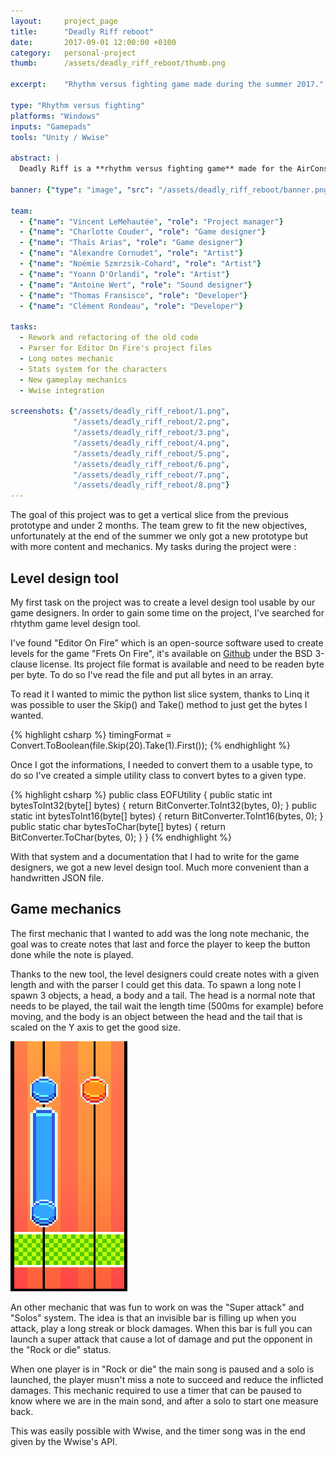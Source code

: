 ```yaml
---
layout:     project_page
title:      "Deadly Riff reboot"
date:       2017-09-01 12:00:00 +0100
category: 	personal-project
thumb:      /assets/deadly_riff_reboot/thumb.png

excerpt:    "Rhythm versus fighting game made during the summer 2017."

type: "Rhythm versus fighting"
platforms: "Windows"
inputs: "Gamepads"
tools: "Unity / Wwise"

abstract: |
  Deadly Riff is a **rhythm versus fighting game** made for the AirConsole Contest 2017. The result was a good prototype but we wanted to push the idea further and see what we can get after a summer.

banner: {"type": "image", "src": "/assets/deadly_riff_reboot/banner.png"}

team:
  - {"name": "Vincent LeMehautée", "role": "Project manager"}
  - {"name": "Charlotte Couder", "role": "Game designer"}
  - {"name": "Thaïs Arias", "role": "Game designer"}
  - {"name": "Alexandre Cornudet", "role": "Artist"}
  - {"name": "Noémie Szmrzsik-Cohard", "role": "Artist"}
  - {"name": "Yoann D'Orlandi", "role": "Artist"}
  - {"name": "Antoine Wert", "role": "Sound designer"}
  - {"name": "Thomas Fransisco", "role": "Developer"}
  - {"name": "Clément Rondeau", "role": "Developer"}

tasks:
  - Rework and refactoring of the old code
  - Parser for Editor On Fire's project files
  - Long notes mechanic
  - Stats system for the characters
  - New gameplay mechanics
  - Wwise integration

screenshots: {"/assets/deadly_riff_reboot/1.png",
              "/assets/deadly_riff_reboot/2.png",
              "/assets/deadly_riff_reboot/3.png",
              "/assets/deadly_riff_reboot/4.png",
              "/assets/deadly_riff_reboot/5.png",
              "/assets/deadly_riff_reboot/6.png",
              "/assets/deadly_riff_reboot/7.png",
              "/assets/deadly_riff_reboot/8.png"}
---
```

The goal of this project was to get a vertical slice from the previous prototype and under 2 months. The team grew to fit the new objectives, unfortunately at the end of the summer we only got a new prototype but with more content and mechanics. My tasks during the project were :

<h2>Level design tool</h2>
My first task on the project was to create a level design tool usable by our game designers. In order to gain some time on the project, I've searched for rhtythm game level design tool.

I've found "Editor On Fire" which is an open-source software used to create levels for the game "Frets On Fire", it's available on [Github](https://github.com/raynebc/editor-on-fire) under the BSD 3-clause license. Its project file format is available and need to be readen byte per byte. To do so I've read the file and put all bytes in an array.

To read it I wanted to mimic the python list slice system, thanks to Linq it was possible to user the Skip() and Take() method to just get the bytes I wanted.

{% highlight csharp %}
timingFormat = Convert.ToBoolean(file.Skip(20).Take(1).First());
{% endhighlight %}

Once I got the informations, I needed to convert them to a usable type, to do so I've created a simple utility class to convert bytes to a given type.

{% highlight csharp %}
public class EOFUtility {
  public static int bytesToInt32(byte[] bytes) {
      return BitConverter.ToInt32(bytes, 0);
  }
  public static int bytesToInt16(byte[] bytes) {
      return BitConverter.ToInt16(bytes, 0);
  }
  public static char bytesToChar(byte[] bytes) {
      return BitConverter.ToChar(bytes, 0);
  }
}
{% endhighlight %}

With that system and a documentation that I had to write for the game designers, we got a new level design tool. Much more convenient than a handwritten JSON file.

<h2>Game mechanics</h2>
The first mechanic that I wanted to add was the long note mechanic, the goal was to create notes that last and force the player to keep the button done while the note is played.

Thanks to the new tool, the level designers could create notes with a given length and with the parser I could get this data. To spawn a long note I spawn 3 objects, a head, a body and a tail. The head is a normal note that needs to be played, the tail wait the length time (500ms for example) before moving, and the body is an object between the head and the tail that is scaled on the Y axis to get the good size.

<div class="onpage-screenshot">
  <img data-lity src="/assets/deadly_riff_reboot/long_note.png">
</div>

An other mechanic that was fun to work on was the "Super attack" and "Solos" system. The idea is that an invisible bar is filling up when you attack, play a long streak or block damages. When this bar is full you can launch a super attack that cause a lot of damage and put the opponent in the "Rock or die" status.

When one player is in "Rock or die" the main song is paused and a solo is launched, the player musn't miss a note to succeed and reduce the inflicted damages. This mechanic required to use a timer that can be paused to know where we are in the main sond, and after a solo to start one measure back.

This was easily possible with Wwise, and the timer song was in the end given by the Wwise's API.